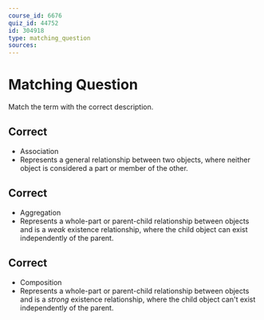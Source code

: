 ```yaml
---
course_id: 6676
quiz_id: 44752
id: 304918
type: matching_question
sources:
---
```


# Matching Question

Match the term with the correct description.

## Correct

- Association
- Represents a general relationship between two objects, where neither object is considered a part or member of the other.

## Correct

- Aggregation
- Represents a whole-part or parent-child relationship between objects and is a *weak* existence relationship,
  where the child object can exist independently of the parent.

## Correct

- Composition
- Represents a whole-part or parent-child relationship between objects and is a *strong* existence relationship, where the child object can't exist independently of the parent.